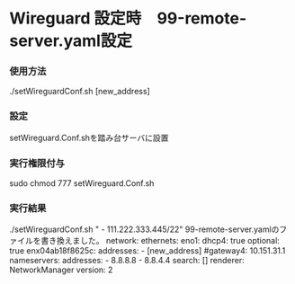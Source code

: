 # Wireguard 設定時　99-remote-server.yaml設定

### 使用方法
./setWireguardConf.sh [new_address]

### 設定
setWireguard.Conf.shを踏み台サーバに設置

### 実行権限付与
sudo chmod 777 setWireguard.Conf.sh

### 実行結果
 ./setWireguardConf.sh " - 111.222.333.445/22"
99-remote-server.yamlのファイルを書き換えました。
network:
  ethernets:
    eno1:
      dhcp4: true
      optional: true
    enx04ab18f8625c:
      addresses:  - [new_address]
    #gateway4: 10.151.31.1
    nameservers:
        addresses:
        - 8.8.8.8
        - 8.8.4.4
        search: []
  renderer: NetworkManager
  version: 2
                                                                       